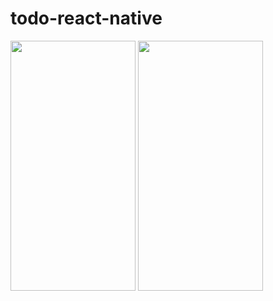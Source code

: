 # todo-react-native
<div>
<img src="https://user-images.githubusercontent.com/34070314/132046630-108e7954-9305-47b5-a17d-86360e878511.jpg" height="400px" width="200px"/>
<img src="https://user-images.githubusercontent.com/34070314/132047398-0afad46a-1d88-43ff-bfe8-b44674301036.jpg" height="400px" width="200px"/>
</div>

